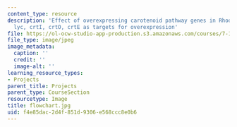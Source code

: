 ```yaml
---
content_type: resource
description: 'Effect of overexpressing carotenoid pathway genes in Rhodococcus: dxs,
  lyc, crtI, crtO, crtE as targets for overexpression'
file: https://ol-ocw-studio-app-production.s3.amazonaws.com/courses/7-13-experimental-microbial-genetics-fall-2003/f4e85dac2d4f851d9306e568ccc8e0b6_flowchart.jpg
file_type: image/jpeg
image_metadata:
  caption: ''
  credit: ''
  image-alt: ''
learning_resource_types:
- Projects
parent_title: Projects
parent_type: CourseSection
resourcetype: Image
title: flowchart.jpg
uid: f4e85dac-2d4f-851d-9306-e568ccc8e0b6
---
```

